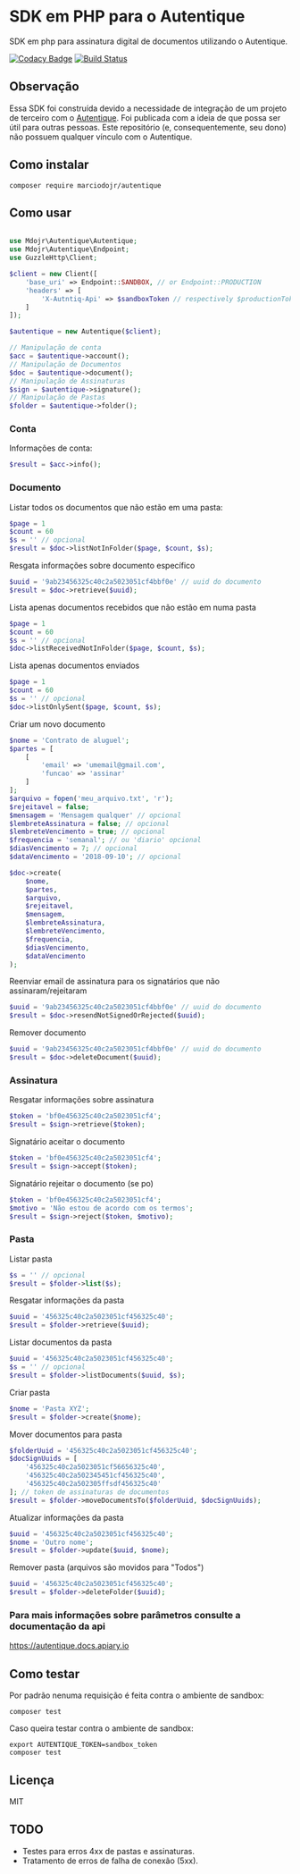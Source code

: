 # SDK em PHP para o Autentique
SDK em php para assinatura digital de documentos utilizando o Autentique.

[![Codacy Badge](https://api.codacy.com/project/badge/Grade/a0ab6c3ea7ae4b03991d85eb0b8ec533)](https://www.codacy.com/app/marciodojr/autentique?utm_source=github.com&amp;utm_medium=referral&amp;utm_content=marciodojr/autentique&amp;utm_campaign=Badge_Grade) [![Build Status](https://travis-ci.org/marciodojr/autentique.svg?branch=master)](https://travis-ci.org/marciodojr/autentique)


## Observação

Essa SDK foi construída devido a necessidade de integração de um projeto de terceiro com o [Autentique](https://www.autentique.com.br/). Foi publicada com a ideia de que possa ser útil para outras pessoas. Este repositório (e, consequentemente, seu dono) não possuem qualquer vínculo com o Autentique.

## Como instalar
```
composer require marciodojr/autentique
```

## Como usar

```php

use Mdojr\Autentique\Autentique;
use Mdojr\Autentique\Endpoint;
use GuzzleHttp\Client;

$client = new Client([
    'base_uri' => Endpoint::SANDBOX, // or Endpoint::PRODUCTION
    'headers' => [
        'X-Autntiq-Api' => $sandboxToken // respectively $productionToken
    ]
]);

$autentique = new Autentique($client);

// Manipulação de conta
$acc = $autentique->account();
// Manipulação de Documentos
$doc = $autentique->document();
// Manipulação de Assinaturas
$sign = $autentique->signature();
// Manipulação de Pastas
$folder = $autentique->folder();

```

### Conta
Informações de conta:
```php
$result = $acc->info();
```
### Documento

Listar todos os documentos que não estão em uma pasta:
```php
$page = 1
$count = 60
$s = '' // opcional
$result = $doc->listNotInFolder($page, $count, $s);
```
Resgata informações sobre documento específico
```php
$uuid = '9ab23456325c40c2a5023051cf4bbf0e' // uuid do documento
$result = $doc->retrieve($uuid);
```
Lista apenas documentos recebidos que não estão em numa pasta
```php
$page = 1
$count = 60
$s = '' // opcional
$doc->listReceivedNotInFolder($page, $count, $s);
```
Lista apenas documentos enviados
```php
$page = 1
$count = 60
$s = '' // opcional
$doc->listOnlySent($page, $count, $s);
```
Criar um novo documento
```php
$nome = 'Contrato de aluguel';
$partes = [
    [
        'email' => 'umemail@gmail.com',
        'funcao' => 'assinar'
    ]
];
$arquivo = fopen('meu_arquivo.txt', 'r');
$rejeitavel = false;
$mensagem = 'Mensagem qualquer' // opcional
$lembreteAssinatura = false; // opcional
$lembreteVencimento = true; // opcional
$frequencia = 'semanal'; // ou 'diario' opcional
$diasVencimento = 7; // opcional
$dataVencimento = '2018-09-10'; // opcional

$doc->create(
    $nome,
    $partes,
    $arquivo,
    $rejeitavel,
    $mensagem,
    $lembreteAssinatura,
    $lembreteVencimento,
    $frequencia,
    $diasVencimento,
    $dataVencimento
);
```
Reenviar email de assinatura para os signatários que não assinaram/rejeitaram
```php
$uuid = '9ab23456325c40c2a5023051cf4bbf0e' // uuid do documento
$result = $doc->resendNotSignedOrRejected($uuid);
```

Remover documento
```php
$uuid = '9ab23456325c40c2a5023051cf4bbf0e' // uuid do documento
$result = $doc->deleteDocument($uuid);
```

### Assinatura
Resgatar informações sobre assinatura
```php
$token = 'bf0e456325c40c2a5023051cf4';
$result = $sign->retrieve($token);
```
Signatário aceitar o documento
```php
$token = 'bf0e456325c40c2a5023051cf4';
$result = $sign->accept($token);
```
Signatário rejeitar o documento (se po)
```php
$token = 'bf0e456325c40c2a5023051cf4';
$motivo = 'Não estou de acordo com os termos';
$result = $sign->reject($token, $motivo);
```

### Pasta
Listar pasta
```php
$s = '' // opcional
$result = $folder->list($s);
```
Resgatar informações da pasta
```php
$uuid = '456325c40c2a5023051cf456325c40';
$result = $folder->retrieve($uuid);
```
Listar documentos da pasta
```php
$uuid = '456325c40c2a5023051cf456325c40';
$s = '' // opcional
$result = $folder->listDocuments($uuid, $s);
```
Criar pasta
```php
$nome = 'Pasta XYZ';
$result = $folder->create($nome);
```
Mover documentos para pasta
```php
$folderUuid = '456325c40c2a5023051cf456325c40';
$docSignUuids = [
    '456325c40c2a5023051cf56656325c40',
    '456325c40c2a502345451cf456325c40',
    '456325c40c2a502305ffsdf456325c40'
]; // token de assinaturas de documentos
$result = $folder->moveDocumentsTo($folderUuid, $docSignUuids);
```
Atualizar informações da pasta
```php
$uuid = '456325c40c2a5023051cf456325c40';
$nome = 'Outro nome';
$result = $folder->update($uuid, $nome);
```
Remover pasta (arquivos são movidos para "Todos")
```php
$uuid = '456325c40c2a5023051cf456325c40';
$result = $folder->deleteFolder($uuid);
```

### Para mais informações sobre parâmetros consulte a documentação da api

https://autentique.docs.apiary.io


## Como testar

Por padrão nenuma requisição é feita contra o ambiente de sandbox:
```
composer test
```

Caso queira testar contra o ambiente de sandbox:
```
export AUTENTIQUE_TOKEN=sandbox_token
composer test
```

## Licença
MIT

## TODO

- Testes para erros 4xx de pastas e assinaturas.
- Tratamento de erros de falha de conexão (5xx).
